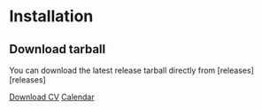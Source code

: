 # Installation

## Download tarball

You can download the latest release tarball directly from [releases][releases]

<div class="header-buttons">
    <a href="#" target="_blank" class="btn btn-primary">Download CV</a>
    <a href="#" target="_blank" class="btn btn-primary">Calendar</a>
</div>